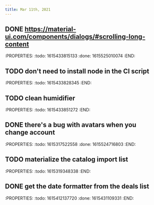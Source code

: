 ```yaml
---
title: Mar 11th, 2021
---
```


## DONE https://material-ui.com/components/dialogs/#scrolling-long-content
:PROPERTIES:
:todo: 1615433815133
:done: 1615525010074
:END:
## TODO don't need to install node in the CI script
:PROPERTIES:
:todo: 1615433828345
:END:
## TODO clean humidifier
:PROPERTIES:
:todo: 1615433851272
:END:
## DONE there's a bug with avatars when you change account
:PROPERTIES:
:todo: 1615317522558
:done: 1615524716803
:END:
## TODO materialize the catalog import list
:PROPERTIES:
:todo: 1615319348338
:END:
## DONE get the date formatter from the deals list
:PROPERTIES:
:todo: 1615412137720
:done: 1615431109331
:END:
